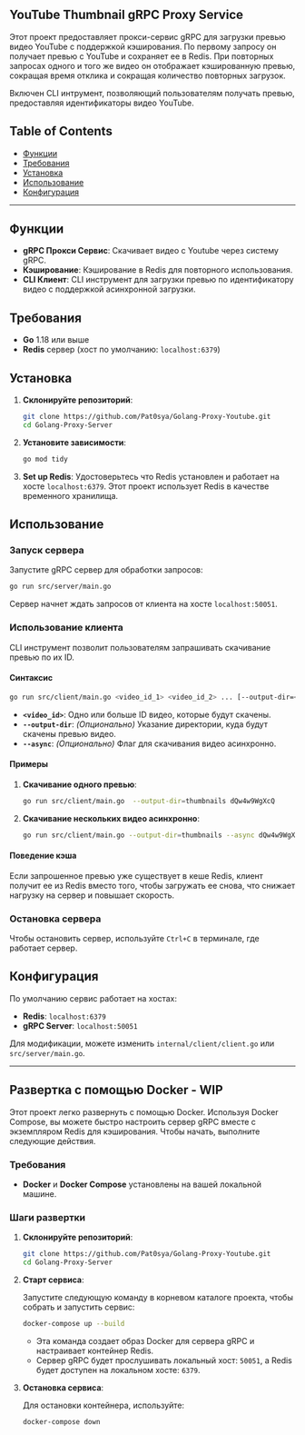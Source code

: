 YouTube Thumbnail gRPC Proxy Service
---


Этот проект предоставляет прокси-сервис gRPC для загрузки превью видео YouTube с поддержкой кэширования. По первому запросу он получает превью с YouTube и сохраняет ее в Redis. При повторных запросах одного и того же видео он отображает кэшированную превью, сокращая время отклика и сокращая количество повторных загрузок.

Включен CLI интрумент, позволяющий пользователям получать превью, предоставляя идентификаторы видео YouTube.


## Table of Contents
- [Функции](#функции)
- [Требования](#требования)
- [Установка](#установка)
- [Использование](#использование)
- [Конфигурация](#конфигурация)


---

## Функции

- **gRPC Прокси Сервис**: Скачивает видео с Youtube через систему gRPC.
- **Кэширование**: Кэширование в Redis для повторного использования.
- **CLI Клиент**: CLI инструмент для загрузки превью по идентификатору видео с поддержкой асинхронной загрузки.

## Требования

- **Go** 1.18 или выше
- **Redis** сервер (хост по умолчанию: `localhost:6379`)

## Установка

1. **Склонируйте репозиторий**:
   ```bash
   git clone https://github.com/Pat0sya/Golang-Proxy-Youtube.git
   cd Golang-Proxy-Server
   ```
2. **Установите зависимости**:
   ```bash
   go mod tidy
   ```

3. **Set up Redis**:
   Удостоверьтесь что Redis установлен и работает на хосте `localhost:6379`. Этот проект использует Redis в качестве временного хранилищa.

## Использование

### Запуск сервера

Запустите gRPC сервер для обработки запросов:

```bash
go run src/server/main.go
```

Сервер начнет ждать запросов от клиента на хосте `localhost:50051`.

### Использование клиента

CLI инструмент позволит пользователям запрашивать скачивание превью по их ID.

#### Синтаксис

```bash
go run src/client/main.go <video_id_1> <video_id_2> ... [--output-dir=<path>] [--async]
```

- **`<video_id>`**: Одно или больше ID видео, которые будут скачены.
- **`--output-dir`**: _(Опционально)_ Указание директории, куда будут скачены превью видео.
- **`--async`**: _(Опционально)_ Флаг для скачивания видео асинхронно.

#### Примеры

1. **Скачивание одного превью**:
   ```bash
   go run src/client/main.go  --output-dir=thumbnails dQw4w9WgXcQ
   ```

2. **Скачивание нескольких видео асинхронно**:
   ```bash
   go run src/client/main.go --output-dir=thumbnails --async dQw4w9WgXcQ RDFxPcwn1Z5uw
   ```

#### Поведение кэша

Если запрошенное превью уже существует в кеше Redis, клиент получит ее из Redis вместо того, чтобы загружать ее снова, что снижает нагрузку на сервер и повышает скорость.
### Остановка сервера

Чтобы остановить сервер, используйте `Ctrl+C` в терминале, где работает сервер.
## Конфигурация

По умолчанию сервис работает на хостах:
- **Redis**: `localhost:6379`
- **gRPC Server**: `localhost:50051`

Для модификации, можете изменить `internal/client/client.go` или `src/server/main.go`.


---

## Развертка с помощью Docker - WIP

Этот проект легко развернуть с помощью Docker. Используя Docker Compose, вы можете быстро настроить сервер gRPC вместе с экземпляром Redis для кэширования. Чтобы начать, выполните следующие действия.

### Требования

- **Docker** и **Docker Compose** установлены на вашей локальной машине.

### Шаги развертки

1. **Склонируйте репозиторий**:

   ```bash
   git clone https://github.com/Pat0sya/Golang-Proxy-Youtube.git
   cd Golang-Proxy-Server
   ```

2. **Старт сервиса**:

   Запустите следующую команду в корневом каталоге проекта, чтобы собрать и запустить сервис:

   ```bash
   docker-compose up --build
   ```

   - Эта команда создает образ Docker для сервера gRPC и настраивает контейнер Redis.
   - Сервер gRPC будет прослушивать локальный хост: `50051`, а Redis будет доступен на локальном хосте: `6379`.

3. **Остановка сервиса**:

   Для остановки контейнера, используйте:

   ```bash
   docker-compose down
   ```

